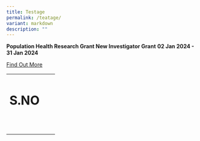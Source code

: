 ```yaml
---
title: Testage
permalink: /teatage/
variant: markdown
description: ""
---
```

<p><strong>Population Health Research Grant New Investigator Grant</strong> <strong>02 Jan 2024 - 31 Jan 2024</strong></p><p><a href="www.google.com" rel="noopener noreferrer nofollow" target="_blank">Find Out More</a></p><p></p><table><tbody><tr><th rowspan="1" colspan="1"><h1>S.NO</h1></th><th rowspan="1" colspan="1"><p></p></th><th rowspan="1" colspan="1"><p></p></th></tr><tr><td rowspan="1" colspan="1"><p></p></td><td rowspan="1" colspan="1"><p></p></td><td rowspan="1" colspan="1"><p></p></td></tr><tr><td rowspan="1" colspan="1"><p></p></td><td rowspan="1" colspan="1"><p></p></td><td rowspan="1" colspan="1"><p></p></td></tr></tbody></table><p></p>